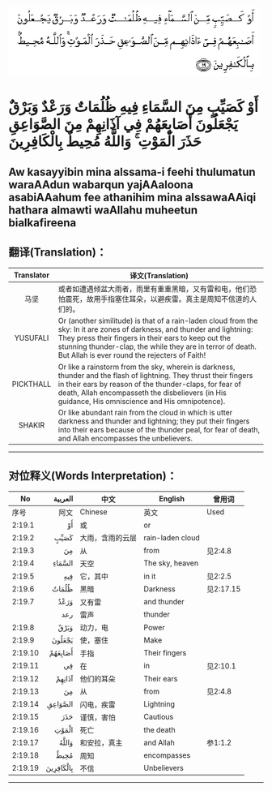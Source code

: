 ![002:019](images/002_019.gif)

#  أَوْ كَصَيِّبٍ مِنَ السَّمَاءِ فِيهِ ظُلُمَاتٌ وَرَعْدٌ وَبَرْقٌ يَجْعَلُونَ أَصَابِعَهُمْ فِي آذَانِهِمْ مِنَ الصَّوَاعِقِ حَذَرَ الْمَوْتِ ۚ وَاللَّهُ مُحِيطٌ بِالْكَافِرِينَ 

## Aw kasayyibin mina alssama-i feehi thulumatun waraAAdun wabarqun yajAAaloona asabiAAahum fee athanihim mina alssawaAAiqi hathara almawti waAllahu muheetun bialkafireena

## 翻译(Translation)：

| Translator | 译文(Translation)                                            |
| :--------: | ------------------------------------------------------------ |
|    马坚    | 或者如遭遇倾盆大雨者，雨里有重重黑暗，又有雷和电，他们恐怕震死，故用手指塞住耳朵，以避疾雷。真主是周知不信道的人们的。 |
|  YUSUFALI  | Or (another similitude) is that of a rain-laden cloud from the sky: In it are zones of darkness, and thunder and lightning: They press their fingers in their ears to keep out the stunning thunder-clap, the while they are in terror of death. But Allah is ever round the rejecters of Faith! |
| PICKTHALL  | Or like a rainstorm from the sky, wherein is darkness, thunder and the flash of lightning. They thrust their fingers in their ears by reason of the thunder-claps, for fear of death, Allah encompasseth the disbelievers (in His guidance, His omniscience and His omnipotence). |
|   SHAKIR   | Or like abundant rain from the cloud in which is utter darkness and thunder and lightning; they put their fingers into their ears because of the thunder peal, for fear of death, and Allah encompasses the unbelievers. |

---

## 对位释义(Words Interpretation)：

| No      |   العربية | 中文             | English          | 曾用词    |
| ------- | --------: | ---------------- | ---------------- | --------- |
| 序号    |      阿文 | Chinese          | 英文             | Used      |
| 2:19.1  |        أَوْ | 或               | or               |           |
| 2:19.2  |      كَصَيِّبٍ | 大雨，含雨的云层 | rain-laden cloud |           |
| 2:19.3  |        مِنَ | 从               | from             | 见2:4.8   |
| 2:19.4  |    السَّمَاءِ | 天空             | The sky, heaven  |           |
| 2:19.5  |       فِيهِ | 它，其中         | in it            | 见2:2.5   |
| 2:19.6  |     ظُلُمَاتٌ | 黑暗             | Darkness         | 见2:17.15 |
| 2:19.7  |      وَرَعْدٌ | 又有雷           | and thunder      |           |
|         |       رعد | 雷声             | thunder          |           |
| 2:19.8  |      وَبَرْقٌ | 动力，电         | Power            |           |
| 2:19.9  |    يَجْعَلُونَ | 使，塞住         | Make             |           |
| 2:19.10 |   أَصَابِعَهُمْ | 手指             | Their fingers    |           |
| 2:19.11 |        فِي | 在               | in               | 见2:10.1  |
| 2:19.12 |    آذَانِهِمْ | 他们的耳朵       | Their ears       |           |
| 2:19.13 |        مِنَ | 从               | from             | 见2:4.8   |
| 2:19.14 |   الصَّوَاعِقِ | 闪电，疾雷       | Lightning        |           |
| 2:19.15 |       حَذَرَ | 谨慎，害怕       | Cautious         |           |
| 2:19.16 |     الْمَوْتِ | 死亡             | the death        |           |
| 2:19.17 |     وَاللَّهُ | 和安拉，真主     | and Allah        | 参1:1.2   |
| 2:19.18 |      مُحِيطٌ | 周知             | encompasses      |           |
| 2:19.19 | بِالْكَافِرِينَ | 不信             | Unbelievers      |           |

---
